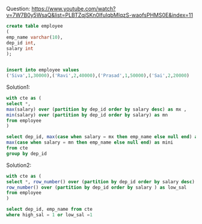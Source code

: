 Question: https://www.youtube.com/watch?v=7W7B0y5WsaQ&list=PLBTZqjSKn0IfuIqbMIqzS-waofsPHMS0E&index=11

```sql
create table employee 
(
emp_name varchar(10),
dep_id int,
salary int
);


insert into employee values 
('Siva',1,30000),('Ravi',2,40000),('Prasad',1,50000),('Sai',2,20000)

```

Solution1: 

```sql
with cte as (
select *,
max(salary) over (partition by dep_id order by salary desc) as mx ,
min(salary) over (partition by dep_id order by salary) as mn
from employee
)

select dep_id, max(case when salary = mx then emp_name else null end) as maxim,
max(case when salary = mn then emp_name else null end) as mini
from cte 
group by dep_id
```

Solution2: 

```sql
with cte as (
select *, row_number() over (partition by dep_id order by salary desc) as high_sal, 
row_number() over (partition by dep_id order by salary ) as low_sal
from employee
)

select dep_id, emp_name from cte
where high_sal = 1 or low_sal =1 
```